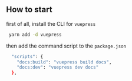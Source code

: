 

## How to start
first of all, install the CLI for `vuepress`
```bash
 yarn add -d vuepress 
```

then add the command script to the `package.json`
```bash
  "scripts": {
    "docs:build": "vuepress build docs",
    "docs:dev": "vuepress dev docs"
  }, 
```


